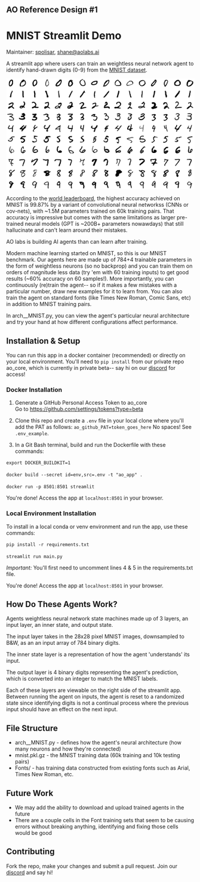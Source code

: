## AO Reference Design #1
# MNIST Streamlit Demo
Maintainer: [spolisar](https://github.com/spolisar), shane@aolabs.ai

A streamlit app where users can train an weightless neural network agent to identify hand-drawn digits (0-9) from the [MNIST dataset](https://en.wikipedia.org/wiki/MNIST_database).

![example of MNIST digits from Wiki](misc/mnist_example_wiki.png)

According to the [world leaderboard](https://paperswithcode.com/sota/image-classification-on-mnist), the highest accuracy achieved on MNIST is 99.87% by a variant of convolutional neural networkss (CNNs or cov-nets), with ~1.5M parameters trained on 60k training pairs. That accuracy is impressive but comes with the same limitations as larger pre-trained neural models (GPT is ~200B+ parameters nowawdays) that still hallucinate and can't learn around their mistakes.

AO labs is building AI agents than can learn after training. 

Modern machine learning started on MNIST, so this is our MNIST benchmark. Our agents here are made up of 784+4 trainable parameters in the form of weightless neurons (so no backprop) and you can train them on orders of magnitude less data (try 'em with 60 training inputs) to get good results (~60% accuracy on 60 samples!). More importantly, you can continuously (re)train the agent-- so if it makes a few mistakes with a particular number, draw new examples for it to learn from. You can also train the agent on standard fonts (like Times New Roman, Comic Sans, etc) in addition to MNIST training pairs.

In arch__MNIST.py, you can view the agent's particular neural architecture and try your hand at how different configurations affect performance.


## Installation & Setup

You can run this app in a docker container (recommended) or directly on your local environment. You'll need to `pip install` from our private repo ao_core, which is currently in private beta-- say hi on our [discord](https://discord.com/invite/nHuJc4Y4n7) for access!


### Docker Installation

1) Generate a GitHub Personal Access Token to ao_core    
    Go to https://github.com/settings/tokens?type=beta

2) Clone this repo and create a `.env` file in your local clone where you'll add the PAT as follows:
    `ao_github_PAT=token_goes_here`
    No spaces! See `.env_example`.

3) In a Git Bash terminal, build and run the Dockerfile with these commands:
```shell
export DOCKER_BUILDKIT=1

docker build --secret id=env,src=.env -t "ao_app" .

docker run -p 8501:8501 streamlit
```
You're done! Access the app at `localhost:8501` in your browser.

### Local Environment Installation

To install in a local conda or venv environment and run the app, use these commands:

```shell
pip install -r requirements.txt

streamlit run main.py
```
*Important:* You'll first need to uncomment lines 4 & 5 in the requirements.txt file.

You're done! Access the app at `localhost:8501` in your browser.


## How Do These Agents Work?
Agents weightless neural network state machines made up of 3 layers, an input layer, an inner state, and output state. 

The input layer takes in the 28x28 pixel MNIST images, downsampled to B&W, as an an input array of 784 binary digits.

The inner state layer is a representation of how the agent 'understands' its input.

The output layer is 4 binary digits representing the agent's prediction, which is converted into an integer to match the MNIST labels.

Each of these layers are viewable on the right side of the streamlit app. Between running the agent on inputs, the agent is reset to a randomized state since identifying digits is not a continual process where the previous input should have an effect on the next input.

## File Structure
- arch__MNIST.py - defines how the agent's neural architecture (how many neurons and how they're connected)
- mnist.pkl.gz - the MNIST training data (60k training and 10k testing pairs)
- Fonts/ - has training data constructed from existing fonts such as Arial, Times New Roman, etc.

## Future Work
- We may add the ability to download and upload trained agents in the future
- There are a couple cells in the Font training sets that seem to be causing errors without breaking anything, identifying and fixing those cells would be good

## Contributing
Fork the repo, make your changes and submit a pull request. Join our [discord](https://discord.com/invite/nHuJc4Y4n7) and say hi!